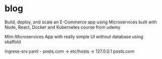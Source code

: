 # blog

Build, deploy, and scale an E-Commerce app using Microservices built with Node, React, Docker and Kubernetes course from udemy

Mini-Microservices App with really simple UI without database using skaffold

ingress-srv.yaml - posts.com -> etc/hosts -> 127.0.0.1 posts.com
